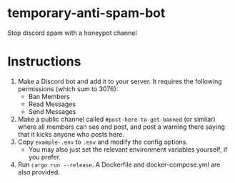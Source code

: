 # temporary-anti-spam-bot
Stop discord spam with a honeypot channel

# Instructions
1. Make a Discord bot and add it to your server. It requires the following permissions (which sum to 3076):
   - Ban Members
   - Read Messages
   - Send Messages
2. Make a public channel called `#post-here-to-get-banned` (or similar) where all members can see and post, and post a warning there saying that it kicks anyone who posts here. 
3. Copy `example-.env` to `.env` and modify the config options.
    - You may also just set the relevant environment variables yourself, if you prefer.
4. Run `cargo run --release`. A Dockerfile and docker-compose.yml are also provided.

